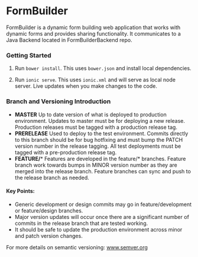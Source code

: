 FormBuilder
===========

FormBuilder is a dynamic form building web application that works with dynamic forms and provides sharing functionality. It communicates to a Java Backend located in FormBuilderBackend repo.

### Getting Started
1. Run `bower install`. This uses `bower.json` and install local dependencies.

2. Run `ionic serve`. This uses `ionic.xml` and will serve as local node server. Live updates when you make changes to the code.

### Branch and Versioning Introduction
- **MASTER** Up to date version of what is deployed to production environment. Updates to master must be for deploying a new release. Production releases must be tagged with a production release tag.
- **PRERELEASE** Used to deploy to the test environment. Commits directly to this branch should be for bug hotfixing and must bump the PATCH version number in the release tagging. All test deployments must be tagged with a pre-production release tag.
- **FEATURE/*** Features are developed in the feature/* branches. Feature branch work towards bumps in MINOR version number as they are merged into the release branch. Feature branches can sync and push to the release branch as needed.

#### Key Points:
- Generic development or design commits may go in feature/development or feature/design branches.
- Major version updates will occur once there are a significant number of commits in the release branch that are tested working.
- It should be safe to update the production environment across minor and patch version changes.

For more details on semantic versioning: www.semver.org
